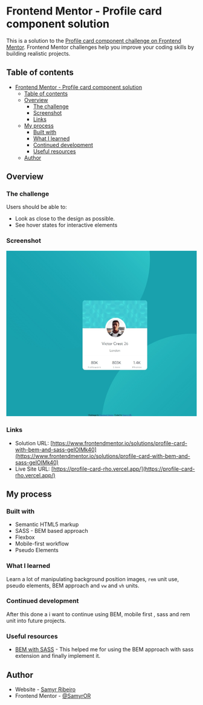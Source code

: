 # Frontend Mentor - Profile card component solution

This is a solution to the [Profile card component challenge on Frontend Mentor](https://www.frontendmentor.io/challenges/profile-card-component-cfArpWshJ). Frontend Mentor challenges help you improve your coding skills by building realistic projects.

## Table of contents

- [Frontend Mentor - Profile card component solution](#frontend-mentor---profile-card-component-solution)
  - [Table of contents](#table-of-contents)
  - [Overview](#overview)
    - [The challenge](#the-challenge)
    - [Screenshot](#screenshot)
    - [Links](#links)
  - [My process](#my-process)
    - [Built with](#built-with)
    - [What I learned](#what-i-learned)
    - [Continued development](#continued-development)
    - [Useful resources](#useful-resources)
  - [Author](#author)

## Overview

### The challenge

Users should be able to:

- Look as close to the design as possible.
- See hover states for interactive elements

### Screenshot

![](./images/screenshot.jpeg)

### Links

- Solution URL: [https://www.frontendmentor.io/solutions/profile-card-with-bem-and-sass-geIOIMk40](https://www.frontendmentor.io/solutions/profile-card-with-bem-and-sass-geIOIMk40)
- Live Site URL: [https://profile-card-rho.vercel.app/](https://profile-card-rho.vercel.app/)

## My process

### Built with

- Semantic HTML5 markup
- SASS - BEM based approach
- Flexbox
- Mobile-first workflow
- Pseudo Elements

### What I learned

Learn a lot of manipulating background position images, `rem` unit use, pseudo elements, BEM approach and `vw` and `vh` units.

### Continued development

After this done a i want to continue using BEM, mobile first , sass and rem unit into future projects.

### Useful resources

- [BEM with SASS](https://medium.com/@larymagal/organize-seu-css-com-smacss-bem-e-sass-7e8f50a41544) - This helped me for using the BEM approach with sass extension and finally implement it.

## Author

- Website - [Samyr Ribeiro](https://samyror.github.io/)
- Frontend Mentor - [@SamyrOR](https://www.frontendmentor.io/profile/SamyrOR)
